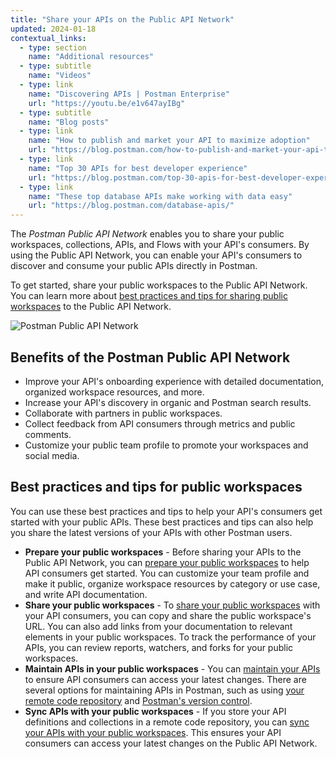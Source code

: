 ```yaml
---
title: "Share your APIs on the Public API Network"
updated: 2024-01-18
contextual_links:
  - type: section
    name: "Additional resources"
  - type: subtitle
    name: "Videos"
  - type: link
    name: "Discovering APIs | Postman Enterprise"
    url: "https://youtu.be/e1v647ayIBg"
  - type: subtitle
    name: "Blog posts"
  - type: link
    name: "How to publish and market your API to maximize adoption"
    url: "https://blog.postman.com/how-to-publish-and-market-your-api-to-maximize-adoption/"
  - type: link
    name: "Top 30 APIs for best developer experience"
    url: "https://blog.postman.com/top-30-apis-for-best-developer-experience/"
  - type: link
    name: "These top database APIs make working with data easy"
    url: "https://blog.postman.com/database-apis/"
---
```


The *Postman Public API Network* enables you to share your public workspaces, collections, APIs, and Flows with your API's consumers. By using the Public API Network, you can enable your API's consumers to discover and consume your public APIs directly in Postman.

To get started, share your public workspaces to the Public API Network. You can learn more about [best practices and tips for sharing public workspaces](#best-practices-and-tips-for-public-workspaces) to the Public API Network.

<img alt="Postman Public API Network" src="https://assets.postman.com/postman-docs/v10/public-api-network-v10-22.jpg" />

## Benefits of the Postman Public API Network

* Improve your API's onboarding experience with detailed documentation, organized workspace resources, and more.
* Increase your API's discovery in organic and Postman search results.
* Collaborate with partners in public workspaces.
* Collect feedback from API consumers through metrics and public comments.
* Customize your public team profile to promote your workspaces and social media.

## Best practices and tips for public workspaces

You can use these best practices and tips to help your API's consumers get started with your public APIs. These best practices and tips can also help you share the latest versions of your APIs with other Postman users.

* **Prepare your public workspaces** - Before sharing your APIs to the Public API Network, you can [prepare your public workspaces](/docs/collaborating-in-postman/public-api-network/organizing-your-workspace/) to help API consumers get started. You can customize your team profile and make it public, organize workspace resources by category or use case, and write API documentation.
* **Share your public workspaces** - To [share your public workspaces](/docs/collaborating-in-postman/public-api-network/sharing-your-workspace/) with your API consumers, you can copy and share the public workspace's URL. You can also add links from your documentation to relevant elements in your public workspaces. To track the performance of your APIs, you can review reports, watchers, and forks for your public workspaces.
* **Maintain APIs in your public workspaces** - You can [maintain your APIs](/docs/collaborating-in-postman/public-api-network/maintain-api-in-workspace/) to ensure API consumers can access your latest changes. There are several options for maintaining APIs in Postman, such as using [your remote code repository](/docs/collaborating-in-postman/public-api-network/maintain-api-in-workspace/#code-repository) and [Postman's version control](/docs/collaborating-in-postman/public-api-network/maintain-api-in-workspace/#postmans-version-control).
* **Sync APIs with your public workspaces** - If you store your API definitions and collections in a remote code repository, you can [sync your APIs with your public workspaces](/docs/collaborating-in-postman/public-api-network/sync-api-with-workspace/). This ensures your API consumers can access your latest changes on the Public API Network.
